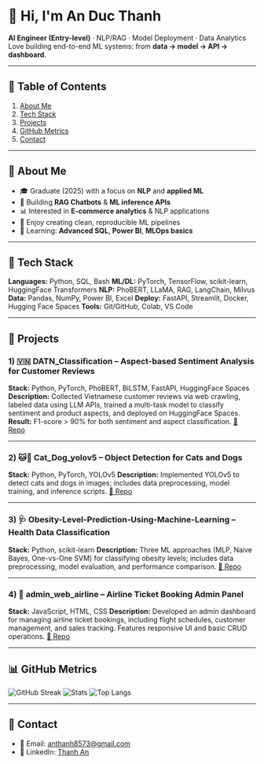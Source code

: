 # 👋 Hi, I'm **An Duc Thanh**

**AI Engineer (Entry-level)** · NLP/RAG · Model Deployment · Data Analytics
Love building end-to-end ML systems: from **data → model → API → dashboard**.

---

## 📜 Table of Contents

1. [About Me](#-about-me)
2. [Tech Stack](#-tech-stack)
3. [Projects](#-projects)
4. [GitHub Metrics](#-github-metrics)
5. [Contact](#-contact)

---

## 🧭 About Me

* 🎓 Graduate (2025) with a focus on **NLP** and **applied ML**
* 🔭 Building **RAG Chatbots** & **ML inference APIs**
* 📊 Interested in **E-commerce analytics** & NLP applications
* 🧪 Enjoy creating clean, reproducible ML pipelines
* 🌱 Learning: **Advanced SQL**, **Power BI**, **MLOps basics**

---

## 🧰 Tech Stack

**Languages:** Python, SQL, Bash
**ML/DL:** PyTorch, TensorFlow, scikit-learn, HuggingFace Transformers
**NLP:** PhoBERT, LLaMA, RAG, LangChain, Milvus
**Data:** Pandas, NumPy, Power BI, Excel
**Deploy:** FastAPI, Streamlit, Docker, Hugging Face Spaces
**Tools:** Git/GitHub, Colab, VS Code

---

## 🚀 Projects

### 1) 🇻🇳 **DATN\_Classification** – Aspect-based Sentiment Analysis for Customer Reviews

**Stack:** Python, PyTorch, PhoBERT, BiLSTM, FastAPI, HuggingFace Spaces
**Description:** Collected Vietnamese customer reviews via web crawling, labeled data using LLM APIs, trained a multi-task model to classify sentiment and product aspects, and deployed on HuggingFace Spaces.
**Result:** F1-score > 90% for both sentiment and aspect classification.
[🔗 Repo](https://github.com/ThanhDT127/DATN_Classification)

---

### 2) 🐱🐶 **Cat\_Dog\_yolov5** – Object Detection for Cats and Dogs

**Stack:** Python, PyTorch, YOLOv5
**Description:** Implemented YOLOv5 to detect cats and dogs in images; includes data preprocessing, model training, and inference scripts.
[🔗 Repo](https://github.com/ThanhDT127/Cat_Dog_yolov5)

---

### 3) 🩺 **Obesity-Level-Prediction-Using-Machine-Learning** – Health Data Classification

**Stack:** Python, scikit-learn
**Description:** Three ML approaches (MLP, Naive Bayes, One-vs-One SVM) for classifying obesity levels; includes data preprocessing, model evaluation, and performance comparison.
[🔗 Repo](https://github.com/ThanhDT127/Obesity-Level-Prediction-Using-Machine-Learning)

---

### 4) 🛫 **admin\_web\_airline** – Airline Ticket Booking Admin Panel

**Stack:** JavaScript, HTML, CSS
**Description:** Developed an admin dashboard for managing airline ticket bookings, including flight schedules, customer management, and sales tracking. Features responsive UI and basic CRUD operations.
[🔗 Repo](https://github.com/ThanhDT127/admin_web_airline)

---

## 📊 GitHub Metrics

![GitHub Streak](https://streak-stats.demolab.com?user=ThanhDT127)
![Stats](https://github-readme-stats.vercel.app/api?username=ThanhDT127\&show_icons=true\&include_all_commits=true\&count_private=true)
![Top Langs](https://github-readme-stats.vercel.app/api/top-langs/?username=ThanhDT127\&layout=compact)

---

## 🤝 Contact

* 📧 Email: [anthanh8573@gmail.com](mailto:anthanh8573@gmail.com)
* 💼 LinkedIn: [Thanh An](https://www.linkedin.com/in/thanh-an-3b59bb28b/)

